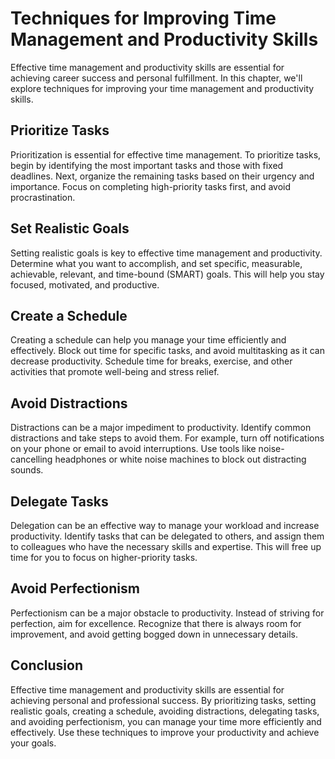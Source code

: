 Techniques for Improving Time Management and Productivity Skills
====================================================================================================================

Effective time management and productivity skills are essential for achieving career success and personal fulfillment. In this chapter, we'll explore techniques for improving your time management and productivity skills.

Prioritize Tasks
----------------

Prioritization is essential for effective time management. To prioritize tasks, begin by identifying the most important tasks and those with fixed deadlines. Next, organize the remaining tasks based on their urgency and importance. Focus on completing high-priority tasks first, and avoid procrastination.

Set Realistic Goals
-------------------

Setting realistic goals is key to effective time management and productivity. Determine what you want to accomplish, and set specific, measurable, achievable, relevant, and time-bound (SMART) goals. This will help you stay focused, motivated, and productive.

Create a Schedule
-----------------

Creating a schedule can help you manage your time efficiently and effectively. Block out time for specific tasks, and avoid multitasking as it can decrease productivity. Schedule time for breaks, exercise, and other activities that promote well-being and stress relief.

Avoid Distractions
------------------

Distractions can be a major impediment to productivity. Identify common distractions and take steps to avoid them. For example, turn off notifications on your phone or email to avoid interruptions. Use tools like noise-cancelling headphones or white noise machines to block out distracting sounds.

Delegate Tasks
--------------

Delegation can be an effective way to manage your workload and increase productivity. Identify tasks that can be delegated to others, and assign them to colleagues who have the necessary skills and expertise. This will free up time for you to focus on higher-priority tasks.

Avoid Perfectionism
-------------------

Perfectionism can be a major obstacle to productivity. Instead of striving for perfection, aim for excellence. Recognize that there is always room for improvement, and avoid getting bogged down in unnecessary details.

Conclusion
----------

Effective time management and productivity skills are essential for achieving personal and professional success. By prioritizing tasks, setting realistic goals, creating a schedule, avoiding distractions, delegating tasks, and avoiding perfectionism, you can manage your time more efficiently and effectively. Use these techniques to improve your productivity and achieve your goals.

